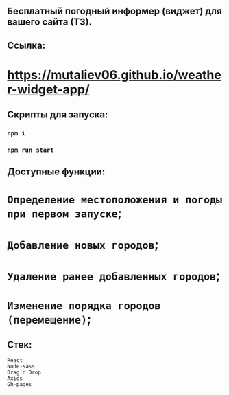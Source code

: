 ## Бесплатный погодный информер (виджет) для вашего сайта (ТЗ).

## Ссылка:
# https://mutaliev06.github.io/weather-widget-app/

## Скрипты для запуска:

### `npm i`
### `npm run start`

## Доступные функции:
# `Определение местоположения и погоды при первом запуске`; <br/>
# `Добавление новых городов`; <br/>
# `Удаление ранее добавленных городов`; <br/>
# `Изменение порядка городов (перемещение)`;

## Стек:
`React`<br/>
`Node-sass`<br/>
`Drag'n'Drop`<br/>
`Axios`<br/>
`Gh-pages`<br/>
